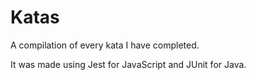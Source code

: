 # Katas

A compilation of every kata I have completed.

It was made using Jest for JavaScript and JUnit for Java. 
